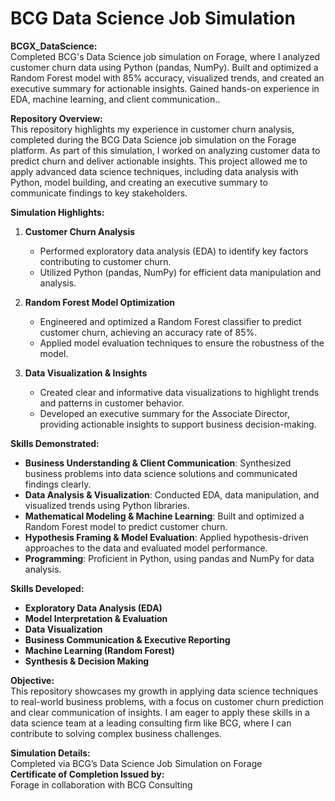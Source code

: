 # BCG Data Science Job Simulation  

**BCGX_DataScience:** <br>
Completed BCG's Data Science job simulation on Forage, where I analyzed customer churn data using Python (pandas, NumPy). Built and optimized a Random Forest model with 85% accuracy, visualized trends, and created an executive summary for actionable insights. Gained hands-on experience in EDA, machine learning, and client communication..

**Repository Overview:**  
This repository highlights my experience in customer churn analysis, completed during the BCG Data Science job simulation on the Forage platform. As part of this simulation, I worked on analyzing customer data to predict churn and deliver actionable insights. This project allowed me to apply advanced data science techniques, including data analysis with Python, model building, and creating an executive summary to communicate findings to key stakeholders.

**Simulation Highlights:**

1. **Customer Churn Analysis**  
   - Performed exploratory data analysis (EDA) to identify key factors contributing to customer churn.
   - Utilized Python (pandas, NumPy) for efficient data manipulation and analysis.

2. **Random Forest Model Optimization**  
   - Engineered and optimized a Random Forest classifier to predict customer churn, achieving an accuracy rate of 85%.
   - Applied model evaluation techniques to ensure the robustness of the model.

3. **Data Visualization & Insights**  
   - Created clear and informative data visualizations to highlight trends and patterns in customer behavior.
   - Developed an executive summary for the Associate Director, providing actionable insights to support business decision-making.

**Skills Demonstrated:**  
- **Business Understanding & Client Communication**: Synthesized business problems into data science solutions and communicated findings clearly.  
- **Data Analysis & Visualization**: Conducted EDA, data manipulation, and visualized trends using Python libraries.  
- **Mathematical Modeling & Machine Learning**: Built and optimized a Random Forest model to predict customer churn.  
- **Hypothesis Framing & Model Evaluation**: Applied hypothesis-driven approaches to the data and evaluated model performance.  
- **Programming**: Proficient in Python, using pandas and NumPy for data analysis.

**Skills Developed:**  
- **Exploratory Data Analysis (EDA)**  
- **Model Interpretation & Evaluation**  
- **Data Visualization**  
- **Business Communication & Executive Reporting**  
- **Machine Learning (Random Forest)**  
- **Synthesis & Decision Making**

**Objective:**  
This repository showcases my growth in applying data science techniques to real-world business problems, with a focus on customer churn prediction and clear communication of insights. I am eager to apply these skills in a data science team at a leading consulting firm like BCG, where I can contribute to solving complex business challenges.

**Simulation Details:**  
Completed via BCG’s Data Science Job Simulation on Forage  
**Certificate of Completion Issued by:**  
Forage in collaboration with BCG Consulting  
